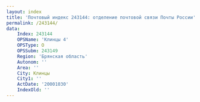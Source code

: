 ```yaml
---
layout: index
title: 'Почтовый индекс 243144: отделение почтовой связи Почты России'
permalink: /243144/
data:
    Index: 243144
    OPSName: 'Клинцы 4'
    OPSType: О
    OPSSubm: 243149
    Region: 'Брянская область'
    Autonom: ''
    Area: ''
    City: Клинцы
    City1: ''
    ActDate: '20001030'
    IndexOld: ''
---
```

